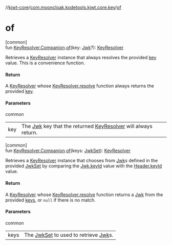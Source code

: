 //[kjwt-core](../../index.md)/[com.mooncloak.kodetools.kjwt.core.key](index.md)/[of](of.md)

# of

[common]\
fun [KeyResolver.Companion](-key-resolver/-companion/index.md).[of](of.md)(key: [Jwk](-jwk/index.md)?): [KeyResolver](-key-resolver/index.md)

Retrieves a [KeyResolver](-key-resolver/index.md) instance that always resolves the provided [key](of.md) value. This is a convenience function.

#### Return

A [KeyResolver](-key-resolver/index.md) whose [KeyResolver.resolve](-key-resolver/resolve.md) function always returns the provided [key](of.md).

#### Parameters

common

| | |
|---|---|
| key | The [Jwk](-jwk/index.md) key that the returned [KeyResolver](-key-resolver/index.md) will always return. |

[common]\
fun [KeyResolver.Companion](-key-resolver/-companion/index.md).[of](of.md)(keys: [JwkSet](-jwk-set/index.md)): [KeyResolver](-key-resolver/index.md)

Retrieves a [KeyResolver](-key-resolver/index.md) instance that chooses from [Jwk](-jwk/index.md)s defined in the provided [JwkSet](-jwk-set/index.md) by comparing the [Jwk.keyId](-jwk/key-id.md) value with the [Header.keyId](../com.mooncloak.kodetools.kjwt.core/-header/key-id.md) value.

#### Return

A [KeyResolver](-key-resolver/index.md) whose [KeyResolver.resolve](-key-resolver/resolve.md) function returns a [Jwk](-jwk/index.md) from the provided [keys](of.md), or `null` if there is no match.

#### Parameters

common

| | |
|---|---|
| keys | The [JwkSet](-jwk-set/index.md) to used to retrieve [Jwk](-jwk/index.md)s. |
